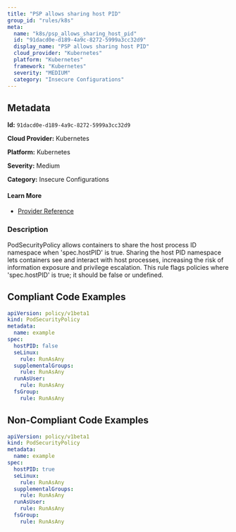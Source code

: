 ```yaml
---
title: "PSP allows sharing host PID"
group_id: "rules/k8s"
meta:
  name: "k8s/psp_allows_sharing_host_pid"
  id: "91dacd0e-d189-4a9c-8272-5999a3cc32d9"
  display_name: "PSP allows sharing host PID"
  cloud_provider: "Kubernetes"
  platform: "Kubernetes"
  framework: "Kubernetes"
  severity: "MEDIUM"
  category: "Insecure Configurations"
---
```

## Metadata

**Id:** `91dacd0e-d189-4a9c-8272-5999a3cc32d9`

**Cloud Provider:** Kubernetes

**Platform:** Kubernetes

**Severity:** Medium

**Category:** Insecure Configurations

#### Learn More

 - [Provider Reference](https://kubernetes.io/docs/concepts/policy/pod-security-policy/)

### Description

 PodSecurityPolicy allows containers to share the host process ID namespace when 'spec.hostPID' is true. Sharing the host PID namespace lets containers see and interact with host processes, increasing the risk of information exposure and privilege escalation. This rule flags policies where 'spec.hostPID' is true; it should be false or undefined.


## Compliant Code Examples
```yaml
apiVersion: policy/v1beta1
kind: PodSecurityPolicy
metadata:
  name: example
spec:
  hostPID: false
  seLinux:
    rule: RunAsAny
  supplementalGroups:
    rule: RunAsAny
  runAsUser:
    rule: RunAsAny
  fsGroup:
    rule: RunAsAny

```
## Non-Compliant Code Examples
```yaml
apiVersion: policy/v1beta1
kind: PodSecurityPolicy
metadata:
  name: example
spec:
  hostPID: true
  seLinux:
    rule: RunAsAny
  supplementalGroups:
    rule: RunAsAny
  runAsUser:
    rule: RunAsAny
  fsGroup:
    rule: RunAsAny

```